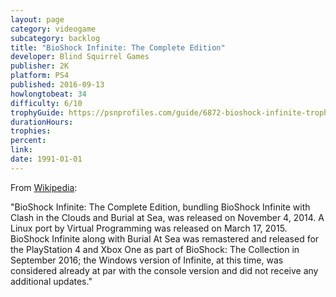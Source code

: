 ```yaml
---
layout: page
category: videogame
subcategory: backlog
title: "BioShock Infinite: The Complete Edition"
developer: Blind Squirrel Games
publisher: 2K
platform: PS4
published: 2016-09-13
howlongtobeat: 34
difficulty: 6/10
trophyGuide: https://psnprofiles.com/guide/6872-bioshock-infinite-trophy-guide
durationHours:
trophies:
percent:
link:
date: 1991-01-01
---
```


From [Wikipedia](https://en.wikipedia.org/wiki/BioShock_Infinite#Post-release):

"BioShock Infinite: The Complete Edition, bundling BioShock Infinite with Clash in the Clouds and Burial at Sea, was released on November 4, 2014. A Linux port by Virtual Programming was released on March 17, 2015. BioShock Infinite along with Burial At Sea was remastered and released for the PlayStation 4 and Xbox One as part of BioShock: The Collection in September 2016; the Windows version of Infinite, at this time, was considered already at par with the console version and did not receive any additional updates."
